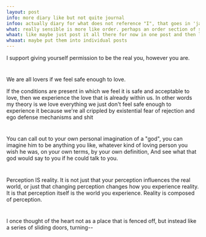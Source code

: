 ```yaml
---
layout: post
info: more diary like but not quite journal
infoo: actually diary for what does not reference "I", that goes in 'james'
what: really sensible is more like order. perhaps an order section of site.
whaat: like maybe just post it all there for now in one post and then later
whaaat: maybe put them into individual posts
---
```



I support giving yourself permission to be the real you, however you are.

#

We are all lovers if we feel safe enough to love.

If the conditions are present in which we feel it is safe and acceptable to love, then we experience the love that is already within us.
In other words my theory is we love everything we just don't feel safe enough to experience it because we're all crippled by existential fear of rejection and ego defense mechanisms and shit

#

You can call out to your own personal imagination of a "god", you can imagine him to be anything you like, whatever kind of loving person you wish he was, on your own terms, by your own definition,
And see what that god would say to you if he could talk to you.

#

Perception IS reality. It is not just that your perception influences the real world, or just that changing perception changes how you experience reality. It is that perception itself is the world you experience. Reality is composed of perception.

#

I once thought of the heart not as a place that is fenced off, but instead like a series of sliding doors, turning--
